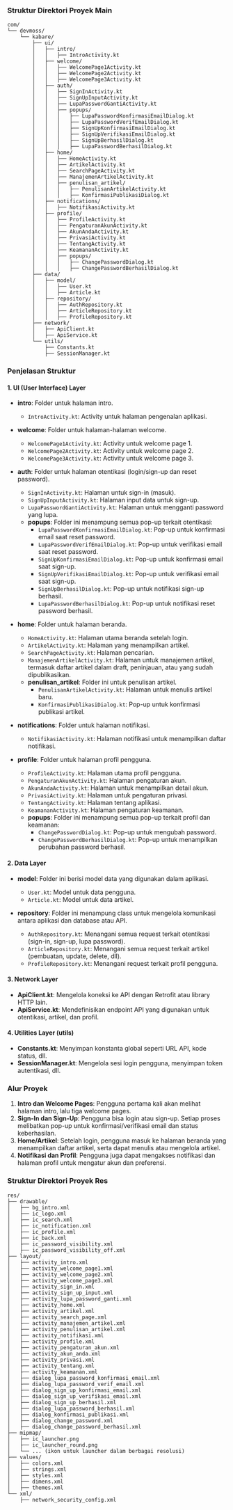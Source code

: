 ### Struktur Direktori Proyek Main
```
com/
└── devmoss/
    └── kabare/
        ├── ui/
        │   ├── intro/
        │   │   ├── IntroActivity.kt
        │   ├── welcome/
        │   │   ├── WelcomePage1Activity.kt
        │   │   ├── WelcomePage2Activity.kt
        │   │   ├── WelcomePage3Activity.kt
        │   ├── auth/
        │   │   ├── SignInActivity.kt
        │   │   ├── SignUpInputActivity.kt
        │   │   ├── LupaPasswordGantiActivity.kt
        │   │   ├── popups/
        │   │   │   ├── LupaPasswordKonfirmasiEmailDialog.kt
        │   │   │   ├── LupaPasswordVerifEmailDialog.kt
        │   │   │   ├── SignUpKonfirmasiEmailDialog.kt
        │   │   │   ├── SignUpVerifikasiEmailDialog.kt
        │   │   │   ├── SignUpBerhasilDialog.kt
        │   │   │   ├── LupaPasswordBerhasilDialog.kt
        │   ├── home/
        │   │   ├── HomeActivity.kt
        │   │   ├── ArtikelActivity.kt
        │   │   ├── SearchPageActivity.kt
        │   │   ├── ManajemenArtikelActivity.kt
        │   │   ├── penulisan_artikel/
        │   │   │   ├── PenulisanArtikelActivity.kt
        │   │   │   ├── KonfirmasiPublikasiDialog.kt
        │   ├── notifications/
        │   │   ├── NotifikasiActivity.kt
        │   ├── profile/
        │   │   ├── ProfileActivity.kt
        │   │   ├── PengaturanAkunActivity.kt
        │   │   ├── AkunAndaActivity.kt
        │   │   ├── PrivasiActivity.kt
        │   │   ├── TentangActivity.kt
        │   │   ├── KeamananActivity.kt
        │   │   ├── popups/
        │   │   │   ├── ChangePasswordDialog.kt
        │   │   │   ├── ChangePasswordBerhasilDialog.kt
        ├── data/
        │   ├── model/
        │   │   ├── User.kt
        │   │   ├── Article.kt
        │   ├── repository/
        │   │   ├── AuthRepository.kt
        │   │   ├── ArticleRepository.kt
        │   │   ├── ProfileRepository.kt
        ├── network/
        │   ├── ApiClient.kt
        │   ├── ApiService.kt
        └── utils/
            ├── Constants.kt
            ├── SessionManager.kt
```

### Penjelasan Struktur

#### 1. **UI (User Interface) Layer**
   - **intro**: Folder untuk halaman intro.
     - `IntroActivity.kt`: Activity untuk halaman pengenalan aplikasi.
   
   - **welcome**: Folder untuk halaman-halaman welcome.
     - `WelcomePage1Activity.kt`: Activity untuk welcome page 1.
     - `WelcomePage2Activity.kt`: Activity untuk welcome page 2.
     - `WelcomePage3Activity.kt`: Activity untuk welcome page 3.

   - **auth**: Folder untuk halaman otentikasi (login/sign-up dan reset password).
     - `SignInActivity.kt`: Halaman untuk sign-in (masuk).
     - `SignUpInputActivity.kt`: Halaman input data untuk sign-up.
     - `LupaPasswordGantiActivity.kt`: Halaman untuk mengganti password yang lupa.
     - **popups**: Folder ini menampung semua pop-up terkait otentikasi:
       - `LupaPasswordKonfirmasiEmailDialog.kt`: Pop-up untuk konfirmasi email saat reset password.
       - `LupaPasswordVerifEmailDialog.kt`: Pop-up untuk verifikasi email saat reset password.
       - `SignUpKonfirmasiEmailDialog.kt`: Pop-up untuk konfirmasi email saat sign-up.
       - `SignUpVerifikasiEmailDialog.kt`: Pop-up untuk verifikasi email saat sign-up.
       - `SignUpBerhasilDialog.kt`: Pop-up untuk notifikasi sign-up berhasil.
       - `LupaPasswordBerhasilDialog.kt`: Pop-up untuk notifikasi reset password berhasil.

   - **home**: Folder untuk halaman beranda.
     - `HomeActivity.kt`: Halaman utama beranda setelah login.
     - `ArtikelActivity.kt`: Halaman yang menampilkan artikel.
     - `SearchPageActivity.kt`: Halaman pencarian.
     - `ManajemenArtikelActivity.kt`: Halaman untuk manajemen artikel, termasuk daftar artikel dalam draft, peninjauan, atau yang sudah dipublikasikan.
     - **penulisan_artikel**: Folder ini untuk penulisan artikel.
       - `PenulisanArtikelActivity.kt`: Halaman untuk menulis artikel baru.
       - `KonfirmasiPublikasiDialog.kt`: Pop-up untuk konfirmasi publikasi artikel.

   - **notifications**: Folder untuk halaman notifikasi.
     - `NotifikasiActivity.kt`: Halaman notifikasi untuk menampilkan daftar notifikasi.

   - **profile**: Folder untuk halaman profil pengguna.
     - `ProfileActivity.kt`: Halaman utama profil pengguna.
     - `PengaturanAkunActivity.kt`: Halaman pengaturan akun.
     - `AkunAndaActivity.kt`: Halaman untuk menampilkan detail akun.
     - `PrivasiActivity.kt`: Halaman untuk pengaturan privasi.
     - `TentangActivity.kt`: Halaman tentang aplikasi.
     - `KeamananActivity.kt`: Halaman pengaturan keamanan.
     - **popups**: Folder ini menampung semua pop-up terkait profil dan keamanan:
       - `ChangePasswordDialog.kt`: Pop-up untuk mengubah password.
       - `ChangePasswordBerhasilDialog.kt`: Pop-up untuk menampilkan perubahan password berhasil.

#### 2. **Data Layer**
   - **model**: Folder ini berisi model data yang digunakan dalam aplikasi.
     - `User.kt`: Model untuk data pengguna.
     - `Article.kt`: Model untuk data artikel.
   
   - **repository**: Folder ini menampung class untuk mengelola komunikasi antara aplikasi dan database atau API.
     - `AuthRepository.kt`: Menangani semua request terkait otentikasi (sign-in, sign-up, lupa password).
     - `ArticleRepository.kt`: Menangani semua request terkait artikel (pembuatan, update, delete, dll).
     - `ProfileRepository.kt`: Menangani request terkait profil pengguna.

#### 3. **Network Layer**
   - **ApiClient.kt**: Mengelola koneksi ke API dengan Retrofit atau library HTTP lain.
   - **ApiService.kt**: Mendefinisikan endpoint API yang digunakan untuk otentikasi, artikel, dan profil.

#### 4. **Utilities Layer (utils)**
   - **Constants.kt**: Menyimpan konstanta global seperti URL API, kode status, dll.
   - **SessionManager.kt**: Mengelola sesi login pengguna, menyimpan token autentikasi, dll.

### Alur Proyek
1. **Intro dan Welcome Pages**: Pengguna pertama kali akan melihat halaman intro, lalu tiga welcome pages.
2. **Sign-In dan Sign-Up**: Pengguna bisa login atau sign-up. Setiap proses melibatkan pop-up untuk konfirmasi/verifikasi email dan status keberhasilan.
3. **Home/Artikel**: Setelah login, pengguna masuk ke halaman beranda yang menampilkan daftar artikel, serta dapat menulis atau mengelola artikel.
4. **Notifikasi dan Profil**: Pengguna juga dapat mengakses notifikasi dan halaman profil untuk mengatur akun dan preferensi.

### Struktur Direktori Proyek Res
```
res/
├── drawable/
│   ├── bg_intro.xml
│   ├── ic_logo.xml
│   ├── ic_search.xml
│   ├── ic_notification.xml
│   ├── ic_profile.xml
│   ├── ic_back.xml
│   ├── ic_password_visibility.xml
│   ├── ic_password_visibility_off.xml
├── layout/
│   ├── activity_intro.xml
│   ├── activity_welcome_page1.xml
│   ├── activity_welcome_page2.xml
│   ├── activity_welcome_page3.xml
│   ├── activity_sign_in.xml
│   ├── activity_sign_up_input.xml
│   ├── activity_lupa_password_ganti.xml
│   ├── activity_home.xml
│   ├── activity_artikel.xml
│   ├── activity_search_page.xml
│   ├── activity_manajemen_artikel.xml
│   ├── activity_penulisan_artikel.xml
│   ├── activity_notifikasi.xml
│   ├── activity_profile.xml
│   ├── activity_pengaturan_akun.xml
│   ├── activity_akun_anda.xml
│   ├── activity_privasi.xml
│   ├── activity_tentang.xml
│   ├── activity_keamanan.xml
│   ├── dialog_lupa_password_konfirmasi_email.xml
│   ├── dialog_lupa_password_verif_email.xml
│   ├── dialog_sign_up_konfirmasi_email.xml
│   ├── dialog_sign_up_verifikasi_email.xml
│   ├── dialog_sign_up_berhasil.xml
│   ├── dialog_lupa_password_berhasil.xml
│   ├── dialog_konfirmasi_publikasi.xml
│   ├── dialog_change_password.xml
│   ├── dialog_change_password_berhasil.xml
├── mipmap/
│   ├── ic_launcher.png
│   ├── ic_launcher_round.png
│   └── ... (ikon untuk launcher dalam berbagai resolusi)
├── values/
│   ├── colors.xml
│   ├── strings.xml
│   ├── styles.xml
│   ├── dimens.xml
│   ├── themes.xml
└── xml/
    ├── network_security_config.xml
```
